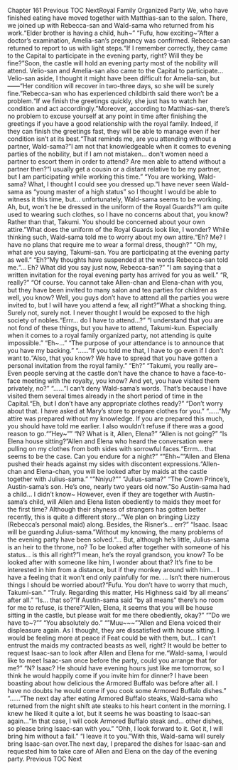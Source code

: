 Chapter 161 Previous TOC NextRoyal Family Organized Party We, who have finished eating have moved together with Matthias-san to the salon. There, we joined up with Rebecca-san and Wald-sama who returned from his work.“Elder brother is having a child, huh~” “Fufu, how exciting~”After a doctor’s examination, Amelia-san’s pregnancy was confirmed. Rebecca-san returned to report to us with light steps.“If I remember correctly, they came to the Capital to participate in the evening party, right? Will they be fine?”Soon, the castle will hold an evening party most of the nobility will attend. Velio-san and Amelia-san also came to the Capital to participate… Velio-san aside, I thought it might have been difficult for Amelia-san, but——“Her condition will recover in two-three days, so she will be surely fine.”Rebecca-san who has experienced childbirth said there won’t be a problem.“If we finish the greetings quickly, she just has to watch her condition and act accordingly.”Moreover, according to Matthias-san, there’s no problem to excuse yourself at any point in time after finishing the greetings if you have a good relationship with the royal family. Indeed, if they can finish the greetings fast, they will be able to manage even if her condition isn’t at its best.“That reminds me, are you attending without a partner, Wald-sama?”I am not that knowledgeable when it comes to evening parties of the nobility, but if I am not mistaken… don’t women need a partner to escort them in order to attend? Are men able to attend without a partner then?“I usually get a cousin or a distant relative to be my partner, but I am participating while working this time.” “You are working, Wald-sama? What, I thought I could see you dressed up.”I have never seen Wald-sama as “young master of a high status” so I thought I would be able to witness it this time, but… unfortunately, Wald-sama seems to be working. Ah, but, won’t he be dressed in the uniform of the Royal Guards?“I am quite used to wearing such clothes, so I have no concerns about that, you know? Rather than that, Takumi. You should be concerned about your own attire.”What does the uniform of the Royal Guards look like, I wonder? While thinking such, Wald-sama told me to worry about my own attire.“Eh? Me? I have no plans that require me to wear a formal dress, though?” “Oh my, what are you saying, Takumi-san. You are participating at the evening party as well.” “Eh?”My thoughts have suspended at the words Rebecca-san told me.“… Eh? What did you say just now, Rebecca-san?” “I am saying that a written invitation for the royal evening party has arrived for you as well.” “R, really?” “Of course. You cannot take Allen-chan and Elena-chan with you, but they have been invited to many salon and tea parties for children as well, you know? Well, you guys don’t have to attend all the parties you were invited to, but I will have you attend a few, all right?”What a shocking thing. Surely not, surely not. I never thought I would be exposed to the high society of nobles.“Errr… do I have to attend…?” “I understand that you are not fond of these things, but you have to attend, Takumi-kun. Especially when it comes to a royal family organized party, not attending is quite impossible.” “Eh~…” “The purpose of your attendance is to announce that you have my backing.” “……”If you told me that, I have to go even if I don’t want to.“Also, that you know? We have to spread that you have gotten a personal invitation from the royal family.” “Eh?” “Takumi, you really are~ Even people serving at the castle don’t have the chance to have a face-to-face meeting with the royalty, you know? And yet, you have visited them privately, no?” “……”I can’t deny Wald-sama’s words. That’s because I have visited them several times already in the short period of time in the Capital.“Eh, but I don’t have any appropriate clothes ready?” “Don’t worry about that. I have asked at Mary’s store to prepare clothes for you.” “……”My attire was prepared without my knowledge. If you are prepared this much, you should have told me earlier. I also wouldn’t refuse if there was a good reason to go.“”Hey~”” “N? What is it, Allen, Elena?” “Allen is not going?” “Is Elena house sitting?”Allen and Elena who heard the conversation were pulling on my clothes from both sides with sorrowful faces.“Errm… that seems to be the case. Can you endure for a night?” “”Ehh~””Allen and Elena pushed their heads against my sides with discontent expressions.“Allen-chan and Elena-chan, you will be looked after by maids at the castle together with Julius-sama.” “”Nniyu?”” “Julius-sama?” “The Crown Prince’s, Austin-sama’s son. He’s one, nearly two years old now.”So Austin-sama had a child… I didn’t know~ However, even if they are together with Austin-sama’s child, will Allen and Elena listen obediently to maids they meet for the first time? Although their shyness of strangers has gotten better recently, this is quite a different story…“We plan on bringing Lizzy (Rebecca’s personal maid) along. Besides, the Risner’s… err?” “Isaac. Isaac will be guarding Julius-sama.”Without my knowing, the many problems of the evening party have been solved.“… But, although he’s little, Julius-sama is an heir to the throne, no? To be looked after together with someone of his status… is this all right?”I mean, he’s the royal grandson, you know? To be looked after with someone like him, I wonder about that? It’s fine to be interested in him from a distance, but if they monkey around with him… I have a feeling that it won’t end only painfully for me. … Isn’t there numerous things I should be worried about?“Fufu. You don’t have to worry that much, Takumi-san.” “Truly. Regarding this matter, His Highness said ‘by all means’ after all.” “Is… that so?”If Austin-sama said “by all means” there’s no room for me to refuse, is there?“Allen, Elena, it seems that you will be house sitting in the castle, but please wait for me there obediently, okay?” “”Do we have to~?”” “You absolutely do.” “”Muu~~~””Allen and Elena voiced their displeasure again. As I thought, they are dissatisfied with house sitting. I would be feeling more at peace if Feat could be with them, but… I can’t entrust the maids my contracted beasts as well, right? It would be better to request Isaac-san to look after Allen and Elena for me.“Wald-sama, I would like to meet Isaac-san once before the party, could you arrange that for me?” “N? Isaac? He should have evening hours just like me tomorrow, so I think he would happily come if you invite him for dinner? I have been boasting about how delicious the Armored Buffalo was before after all. I have no doubts he would come if you cook some Armored Buffalo dishes.” “……”The next day after eating Armored Buffalo steaks, Wald-sama who returned from the night shift ate steaks to his heart content in the morning. I knew he liked it quite a lot, but it seems he was boasting to Isaac-san again…“In that case, I will cook Armored Buffalo steak and… other dishes, so please bring Isaac-san with you.” “Ohh, I look forward to it. Got it, I will bring him without a fail.” “I leave it to you.”With this, Wald-sama will surely bring Isaac-san over.The next day, I prepared the dishes for Isaac-san and requested him to take care of Allen and Elena on the day of the evening party. Previous TOC Next